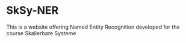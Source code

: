 # SkSy-NER
This is a website offering Named Entity Recognition developed for the course Skalierbare Systeme
